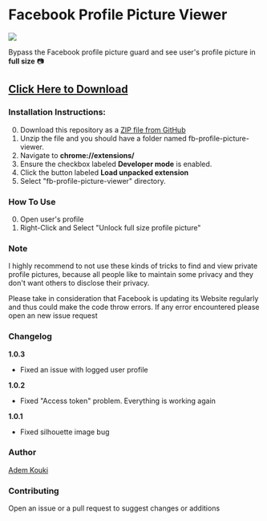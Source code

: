 # Facebook Profile Picture Viewer

![](https://i.imgur.com/SKdCUeN.png)

Bypass the Facebook profile picture guard and see user's profile picture in __full size__ 📷

## [Click Here to Download](https://chrome.google.com/webstore/detail/facebook-profile-picture/olhdholihhioakdjhfhligfehfjjfeoc?hl=fr&authuser=0)


### Installation Instructions:

0. Download this repository as a [ZIP file from GitHub](https://github.com/Ademking/fb-profile-picture-viewer/releases/latest/download/fb-profile-picture-viewer.zip)
1. Unzip the file and you should have a folder named fb-profile-picture-viewer.
2. Navigate to **chrome://extensions/** 
3. Ensure the checkbox labeled **Developer mode** is enabled. 
4. Click the button labeled **Load unpacked extension**
5. Select "fb-profile-picture-viewer" directory.

### How To Use

0. Open user's profile
1. Right-Click and Select "Unlock full size profile picture"

### Note

I highly recommend to not use these kinds of tricks to find and view private profile pictures, because all people like to maintain some privacy and they don't want others to disclose their privacy.

Please take in consideration that Facebook is updating its Website regularly and thus could make the code throw errors. If any error encountered please open an new issue request

### Changelog

__1.0.3__
- Fixed an issue with logged user profile

__1.0.2__
- Fixed "Access token" problem. Everything is working again

__1.0.1__
- Fixed silhouette image bug

### Author

[Adem Kouki](https://github.com/Ademking)

### Contributing

Open an issue or a pull request to suggest changes or additions

